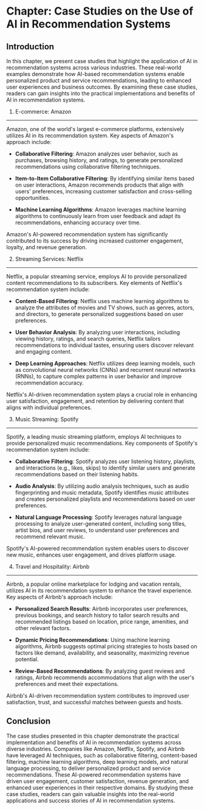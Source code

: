 Chapter: Case Studies on the Use of AI in Recommendation Systems
================================================================

Introduction
------------

In this chapter, we present case studies that highlight the application of AI in recommendation systems across various industries. These real-world examples demonstrate how AI-based recommendation systems enable personalized product and service recommendations, leading to enhanced user experiences and business outcomes. By examining these case studies, readers can gain insights into the practical implementations and benefits of AI in recommendation systems.

1. E-commerce: Amazon
---------------------

Amazon, one of the world's largest e-commerce platforms, extensively utilizes AI in its recommendation system. Key aspects of Amazon's approach include:

* **Collaborative Filtering**: Amazon analyzes user behavior, such as purchases, browsing history, and ratings, to generate personalized recommendations using collaborative filtering techniques.

* **Item-to-Item Collaborative Filtering**: By identifying similar items based on user interactions, Amazon recommends products that align with users' preferences, increasing customer satisfaction and cross-selling opportunities.

* **Machine Learning Algorithms**: Amazon leverages machine learning algorithms to continuously learn from user feedback and adapt its recommendations, enhancing accuracy over time.

Amazon's AI-powered recommendation system has significantly contributed to its success by driving increased customer engagement, loyalty, and revenue generation.

2. Streaming Services: Netflix
------------------------------

Netflix, a popular streaming service, employs AI to provide personalized content recommendations to its subscribers. Key elements of Netflix's recommendation system include:

* **Content-Based Filtering**: Netflix uses machine learning algorithms to analyze the attributes of movies and TV shows, such as genres, actors, and directors, to generate personalized suggestions based on user preferences.

* **User Behavior Analysis**: By analyzing user interactions, including viewing history, ratings, and search queries, Netflix tailors recommendations to individual tastes, ensuring users discover relevant and engaging content.

* **Deep Learning Approaches**: Netflix utilizes deep learning models, such as convolutional neural networks (CNNs) and recurrent neural networks (RNNs), to capture complex patterns in user behavior and improve recommendation accuracy.

Netflix's AI-driven recommendation system plays a crucial role in enhancing user satisfaction, engagement, and retention by delivering content that aligns with individual preferences.

3. Music Streaming: Spotify
---------------------------

Spotify, a leading music streaming platform, employs AI techniques to provide personalized music recommendations. Key components of Spotify's recommendation system include:

* **Collaborative Filtering**: Spotify analyzes user listening history, playlists, and interactions (e.g., likes, skips) to identify similar users and generate recommendations based on their listening habits.

* **Audio Analysis**: By utilizing audio analysis techniques, such as audio fingerprinting and music metadata, Spotify identifies music attributes and creates personalized playlists and recommendations based on user preferences.

* **Natural Language Processing**: Spotify leverages natural language processing to analyze user-generated content, including song titles, artist bios, and user reviews, to understand user preferences and recommend relevant music.

Spotify's AI-powered recommendation system enables users to discover new music, enhances user engagement, and drives platform usage.

4. Travel and Hospitality: Airbnb
---------------------------------

Airbnb, a popular online marketplace for lodging and vacation rentals, utilizes AI in its recommendation system to enhance the travel experience. Key aspects of Airbnb's approach include:

* **Personalized Search Results**: Airbnb incorporates user preferences, previous bookings, and search history to tailor search results and recommended listings based on location, price range, amenities, and other relevant factors.

* **Dynamic Pricing Recommendations**: Using machine learning algorithms, Airbnb suggests optimal pricing strategies to hosts based on factors like demand, availability, and seasonality, maximizing revenue potential.

* **Review-Based Recommendations**: By analyzing guest reviews and ratings, Airbnb recommends accommodations that align with the user's preferences and meet their expectations.

Airbnb's AI-driven recommendation system contributes to improved user satisfaction, trust, and successful matches between guests and hosts.

Conclusion
----------

The case studies presented in this chapter demonstrate the practical implementation and benefits of AI in recommendation systems across diverse industries. Companies like Amazon, Netflix, Spotify, and Airbnb have leveraged AI techniques, such as collaborative filtering, content-based filtering, machine learning algorithms, deep learning models, and natural language processing, to deliver personalized product and service recommendations. These AI-powered recommendation systems have driven user engagement, customer satisfaction, revenue generation, and enhanced user experiences in their respective domains. By studying these case studies, readers can gain valuable insights into the real-world applications and success stories of AI in recommendation systems.

